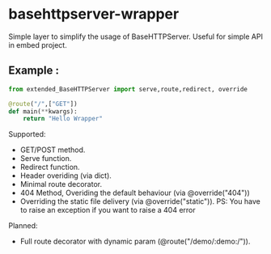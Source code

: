 # basehttpserver-wrapper

Simple layer to simplify the usage of BaseHTTPServer. Useful for simple API in embed project.

## Example :

```python
from extended_BaseHTTPServer import serve,route,redirect, override

@route("/",["GET"])
def main(**kwargs):
	return "Hello Wrapper"
```


Supported:
* GET/POST method.
* Serve function.
* Redirect function.
* Header overiding (via dict).
* Minimal route decorator.
* 404 Method, Overiding the default behaviour (via @override("404"))
* Overriding the static file delivery (via @override("static")). PS: You have to raise an exception if you want to raise a 404 error

Planned:
* Full route decorator with dynamic param (@route("/demo/:demo:/")).

